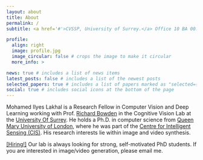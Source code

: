 ```yaml
---
layout: about
title: About
permalink: /
subtitle: <a href='#'>CVSSP, University of Surrey.</a> Office 10 BA 00.

profile:
  align: right
  image: profile.jpg
  image_circular: false # crops the image to make it circular
  more_info: >

news: true # includes a list of news items
latest_posts: false # includes a list of the newest posts
selected_papers: true # includes a list of papers marked as "selected={true}"
social: true # includes social icons at the bottom of the page
---
```


Mohamed Ilyes Lakhal is a Research Fellow in Computer Vision and Deep Learning working with Prof. [Richard Bowden](https://scholar.google.co.uk/citations?user=mvvgDvcAAAAJ&hl=en) in the Cognitive Vision Lab at the [University Of Surrey](https://www.surrey.ac.uk). He holds a Ph.D. in computer science from [Queen Mary University of London](https://www.qmul.ac.uk), where he was part of the [Centre for Intelligent Sensing (CIS)](https://cis.eecs.qmul.ac.uk). His research interests lie within image and video synthesis.


[[Hiring!]]() Our lab is always looking for strong, self-motivated PhD students. If you are interested in image/video generation, please email me.